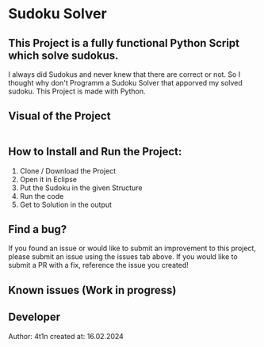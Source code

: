 # Sudoku Solver

## This Project is a fully functional Python Script which solve sudokus.

I always did Sudokus and never knew that there are correct or not. So I thought why don't Programm a Sudoku Solver that apporved my solved sudoku. This Project is made with Python. 

## Visual of the Project
<img scr="" width="" height="" />

## How to Install and Run the Project:

1. Clone / Download the Project
2. Open it in Eclipse
3. Put the Sudoku in the given Structure
4. Run the code
5. Get to Solution in the output

## Find a bug?

If you found an issue or would like to submit an improvement to this project, please submit an issue using the issues tab above. If you would like to submit a PR with a fix, reference the issue you created!

## Known issues (Work in progress)


## Developer
Author: 4t1n
created at: 16.02.2024
